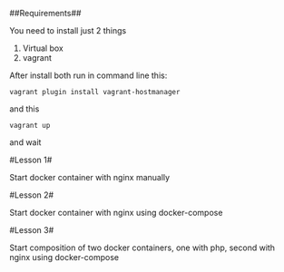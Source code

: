 ##Requirements##

You need to install just 2 things

1. Virtual box
2. vagrant

After install both run in command line this:
```
vagrant plugin install vagrant-hostmanager
```

and this 

```
vagrant up
```

and wait

#Lesson 1#

Start docker container with nginx manually

#Lesson 2#

Start docker container with nginx using docker-compose

#Lesson 3#

Start composition of two docker containers, one with php, second with nginx using docker-compose